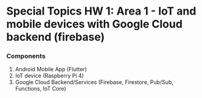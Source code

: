 # Special Topics HW 1: Area 1 - IoT and mobile devices with Google Cloud backend (firebase)

### Components
1. Android Mobile App (Flutter)
1. IoT device (Raspberry Pi 4) 
1. Google Cloud Backend/Services (Firebase, Firestore, Pub/Sub, Functions, IoT Core)


